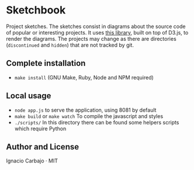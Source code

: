 # Sketchbook

Project sketches. The sketches consist in diagrams about the source code of popular or interesting projects. It uses [this library](https://github.com/igncp/diagrams-collections), built on top of D3.js, to render the diagrams. The projects may change as there are directories (`discontinued` and `hidden`) that are not tracked by git.

## Complete installation

- `make install` (GNU Make, Ruby, Node and NPM required)

## Local usage

- `node app.js` to serve the application, using 8081 by default
- `make build` or `make watch` To compile the javascript and styles
- `./scripts/` In this directory there can be found some helpers scripts which require Python

## Author and License
Ignacio Carbajo · MIT
